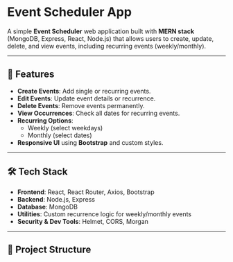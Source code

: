 # Event Scheduler App

A simple **Event Scheduler** web application built with **MERN stack** (MongoDB, Express, React, Node.js) that allows users to create, update, delete, and view events, including recurring events (weekly/monthly). 

---

## 🚀 Features

- **Create Events**: Add single or recurring events.
- **Edit Events**: Update event details or recurrence.
- **Delete Events**: Remove events permanently.
- **View Occurrences**: Check all dates for recurring events.
- **Recurring Options**:
  - Weekly (select weekdays)
  - Monthly (select dates)
- **Responsive UI** using **Bootstrap** and custom styles.

---

## 🛠 Tech Stack

- **Frontend**: React, React Router, Axios, Bootstrap
- **Backend**: Node.js, Express
- **Database**: MongoDB
- **Utilities**: Custom recurrence logic for weekly/monthly events
- **Security & Dev Tools**: Helmet, CORS, Morgan

---

## 📂 Project Structure

